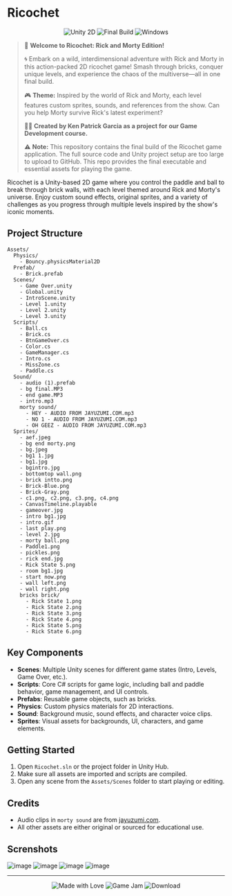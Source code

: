 # Ricochet

<p align="center">
  <img src="https://img.shields.io/badge/Unity-2D-blue?logo=unity" alt="Unity 2D" />
  <img src="https://img.shields.io/badge/Status-Final%20Build-brightgreen" alt="Final Build" />
  <img src="https://img.shields.io/badge/Platform-Windows-lightgrey?logo=windows" alt="Windows" />
</p>

> 🚀 **Welcome to Ricochet: Rick and Morty Edition!**
>
> 🌀 Embark on a wild, interdimensional adventure with Rick and Morty in this action-packed 2D ricochet game! Smash through bricks, conquer unique levels, and experience the chaos of the multiverse—all in one final build.
>
> 🎮 **Theme:** Inspired by the world of Rick and Morty, each level features custom sprites, sounds, and references from the show. Can you help Morty survive Rick's latest experiment?
>
> 👨‍💻 **Created by Ken Patrick Garcia as a project for our Game Development course.**
>
> ⚠️ **Note:** This repository contains the final build of the Ricochet game application. The full source code and Unity project setup are too large to upload to GitHub. This repo provides the final executable and essential assets for playing the game.

Ricochet is a Unity-based 2D game where you control the paddle and ball to break through brick walls, with each level themed around Rick and Morty's universe. Enjoy custom sound effects, original sprites, and a variety of challenges as you progress through multiple levels inspired by the show's iconic moments.

## Project Structure

```
Assets/
  Physics/
    - Bouncy.physicsMaterial2D
  Prefab/
    - Brick.prefab
  Scenes/
    - Game Over.unity
    - Global.unity
    - IntroScene.unity
    - Level 1.unity
    - Level 2.unity
    - Level 3.unity
  Scripts/
    - Ball.cs
    - Brick.cs
    - BtnGameOver.cs
    - Color.cs
    - GameManager.cs
    - Intro.cs
    - MissZone.cs
    - Paddle.cs
  Sound/
    - audio (1).prefab
    - bg final.MP3
    - end game.MP3
    - intro.mp3
    morty sound/
      - HEY - AUDIO FROM JAYUZUMI.COM.mp3
      - NO 1 - AUDIO FROM JAYUZUMI.COM.mp3
      - OH GEEZ - AUDIO FROM JAYUZUMI.COM.mp3
  Sprites/
    - aef.jpeg
    - bg end morty.png
    - bg.jpeg
    - bg1 1.jpg
    - bg1.jpg
    - bgintro.jpg
    - bottomtop wall.png
    - brick intto.png
    - Brick-Blue.png
    - Brick-Gray.png
    - c1.png, c2.png, c3.png, c4.png
    - CanvasTimeline.playable
    - gameover.jpg
    - intro bg1.jpg
    - intro.gif
    - last play.png
    - level 2.jpg
    - morty ball.png
    - Paddle1.png
    - pickles.png
    - rick end.jpg
    - Rick State 5.png
    - room bg1.jpg
    - start now.png
    - wall left.png
    - wall right.png
    bricks brick/
      - Rick State 1.png
      - Rick State 2.png
      - Rick State 3.png
      - Rick State 4.png
      - Rick State 5.png
      - Rick State 6.png
```

## Key Components

- **Scenes**: Multiple Unity scenes for different game states (Intro, Levels, Game Over, etc.).
- **Scripts**: Core C# scripts for game logic, including ball and paddle behavior, game management, and UI controls.
- **Prefabs**: Reusable game objects, such as bricks.
- **Physics**: Custom physics materials for 2D interactions.
- **Sound**: Background music, sound effects, and character voice clips.
- **Sprites**: Visual assets for backgrounds, UI, characters, and game elements.

## Getting Started

1. Open `Ricochet.sln` or the project folder in Unity Hub.
2. Make sure all assets are imported and scripts are compiled.
3. Open any scene from the `Assets/Scenes` folder to start playing or editing.

## Credits

- Audio clips in `morty sound` are from [jayuzumi.com](https://jayuzumi.com).
- All other assets are either original or sourced for educational use.

## Screnshots

![image](https://github.com/user-attachments/assets/f198a437-1030-4567-a4dc-ba848c8f5f2d)
![image](https://github.com/user-attachments/assets/3764b07e-f3f8-4c93-855e-1cc9a0a3721f)
![image](https://github.com/user-attachments/assets/fe6a7ebc-cf7a-4a6f-96cf-5c2ac69012c4)
![image](https://github.com/user-attachments/assets/047b28c5-e2cb-4d22-aadf-00910866b13d)


---

<p align="center">
  <img src="https://img.shields.io/badge/Made%20with-Love-red" alt="Made with Love" />
  <img src="https://img.shields.io/badge/Game%20Jam-Project-orange" alt="Game Jam" />
  <img src="https://img.shields.io/badge/Play%20Now-Download-blue" alt="Download" />
</p>

